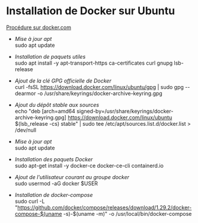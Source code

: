 # Installation de Docker sur Ubuntu

[Procédure sur docker.com](https://docs.docker.com/engine/install/ubuntu/)

- _Mise à jour apt_  
sudo apt update

- _Installation de paquets utiles_  
sudo apt install -y apt-transport-https ca-certificates curl gnupg lsb-release

- _Ajout de la clé GPG officielle de Docker_  
curl -fsSL https://download.docker.com/linux/ubuntu/gpg | sudo gpg --dearmor -o /usr/share/keyrings/docker-archive-keyring.gpg

- _Ajout du dépôt stable aux sources_  
echo "deb [arch=amd64 signed-by=/usr/share/keyrings/docker-archive-keyring.gpg] https://download.docker.com/linux/ubuntu $(lsb_release -cs) stable" | sudo tee /etc/apt/sources.list.d/docker.list > /dev/null

- _Mise à jour apt_  
sudo apt update

- _Installation des paquets Docker_  
sudo apt-get install -y docker-ce docker-ce-cli containerd.io

- _Ajout de l'utilisateur courant au groupe docker_  
sudo usermod -aG docker $USER

- _Installation de docker-compose_  
sudo curl -L "https://github.com/docker/compose/releases/download/1.29.2/docker-compose-$(uname -s)-$(uname -m)" -o /usr/local/bin/docker-compose